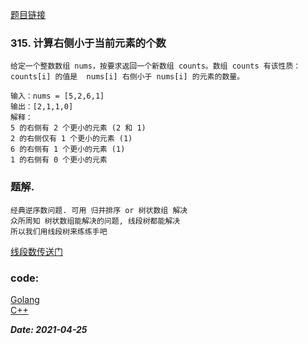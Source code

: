 [题目链接](https://leetcode-cn.com/problems/count-of-smaller-numbers-after-self/)
    
### 315. 计算右侧小于当前元素的个数
    给定一个整数数组 nums，按要求返回一个新数组 counts。数组 counts 有该性质： counts[i] 的值是  nums[i] 右侧小于 nums[i] 的元素的数量。
    
    输入：nums = [5,2,6,1]
    输出：[2,1,1,0] 
    解释：
    5 的右侧有 2 个更小的元素 (2 和 1)
    2 的右侧仅有 1 个更小的元素 (1)
    6 的右侧有 1 个更小的元素 (1)
    1 的右侧有 0 个更小的元素
   
### 题解.
    经典逆序数问题. 可用 归并排序 or 树状数组 解决
    众所周知 树状数组能解决的问题, 线段树都能解决
    所以我们用线段树来练练手吧

[线段数传送门](https://github.com/Archangel59/LeetCode/blob/main/algorithm/segment-tree/segment-tree.md)

### code:
[Golang](https://github.com/Archangel59/LeetCode/blob/main/315/315.go)  
[C++](https://github.com/Archangel59/LeetCode/blob/main/315/315.cpp)  

***Date: 2021-04-25***